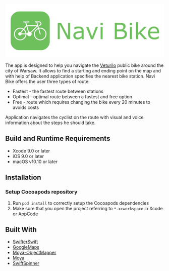 ![](Screenshots/NaviBikeTitle.png)

The app is designed to help you navigate the [Veturilo](https://www.veturilo.waw.pl) public bike around the city of Warsaw.
It allows to find a starting and ending point on the map and with help of Backend application specifies the nearest bike station.
Navi Bike offers the user three types of route:

+ Fastest - the fastest route between stations
+ Optimal - optimal route between a fastest and free option
+ Free - route which requires changing the bike every 20 minutes to avoids costs

Application navigates the cyclist on the route with visual and voice information about the steps he should take.

## Build and Runtime Requirements
+ Xcode 9.0 or later
+ iOS 9.0 or later
+ macOS v10.10 or later

## Installation

### Setup Cocoapods repository

1. Run `pod install` to correctly setup the Cocoapods dependencies
2. Make sure that you open the project referring to  `*.xcworkspace` in Xcode or AppCode


## Built With

* [SwifterSwift](https://github.com/SwifterSwift/SwifterSwift)
* [GoogleMaps](https://developers.google.com/maps/documentation/ios-sdk/)
* [Moya-ObjectMapper](https://github.com/ivanbruel/Moya-ObjectMapper)
* [Moya](https://github.com/Moya/Moya)
* [SwiftSpinner](https://github.com/icanzilb/SwiftSpinner)
